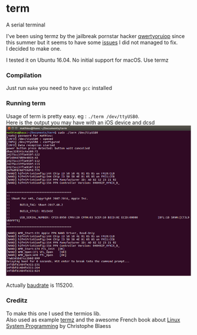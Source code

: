 # term
A serial terminal

I've been using termz by the jailbreak pornstar hacker [qwertyoruiop](https://twitter.com/qwertyoruiopz) since this summer but it seems to have some [issues](https://github.com/kpwn/termz/issues/1) I did not managed to fix. <br>
I decided to make one. <br>

I tested it on Ubuntu 16.04. No initial support for macOS. Use termz 
### Compilation
Just run `make` you need to have `gcc` installed

### Running term

Usage of term is pretty easy.
eg : `./term /dev/ttyUSB0`. <br>
Here is the output you may have with an iOS device and dcsd
![jelbrek](screen1.png)

Actually [baudrate](https://github.com/matteyeux/term/blob/master/term.c#L62) is 115200.
### Creditz
To make this one I used the termios lib. <br> 
Also used as example [termz](https://github.com/kpwn/termz) and the awesome French book about [Linux System Programming](https://www.amazon.fr/gp/product/2212142072/ref=as_li_tl?ie=UTF8&camp=1642&creative=6746&creativeASIN=2212142072&linkCode=as2&tag=chbl-21) by Christophe Blaess
